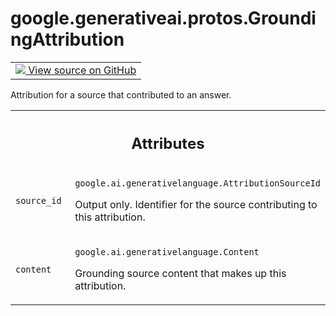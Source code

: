 
# google.generativeai.protos.GroundingAttribution

<!-- Insert buttons and diff -->

<table class="tfo-notebook-buttons tfo-api nocontent">
<td>
  <a target="_blank" href="https://github.com/googleapis/google-cloud-python/tree/main/packages/google-ai-generativelanguage/google/ai/generativelanguage_v1beta/types/generative_service.py#L914-L935">
    <img src="https://www.tensorflow.org/images/GitHub-Mark-32px.png" />
    View source on GitHub
  </a>
</td>
</table>



Attribution for a source that contributed to an answer.

<!-- Placeholder for "Used in" -->




<!-- Tabular view -->
 <table class="responsive fixed orange">
<colgroup><col width="214px"><col></colgroup>
<tr><th colspan="2"><h2 class="add-link">Attributes</h2></th></tr>

<tr>
<td>

`source_id`<a id="source_id"></a>

</td>
<td>

`google.ai.generativelanguage.AttributionSourceId`

Output only. Identifier for the source
contributing to this attribution.

</td>
</tr><tr>
<td>

`content`<a id="content"></a>

</td>
<td>

`google.ai.generativelanguage.Content`

Grounding source content that makes up this
attribution.

</td>
</tr>
</table>



